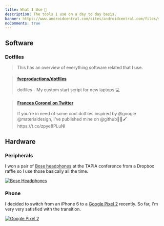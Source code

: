 ```yaml
---
title: What I Use 📱️
description: The tools I use on a day to day basis.
banner: https://www.androidcentral.com/sites/androidcentral.com/files/styles/xlarge_wm_brw/public/article_images/2017/10/google-pixel-2-pixel-2-xl-hands-on-2.jpg?itok=VpfmIhOM
noComments: true
---
```


## Software

### Dotfiles

> This has an overview of everything software related that I use.

<blockquote class="embedly-card"><h4><a href="https://github.com/fvcproductions/dotfiles">fvcproductions/dotfiles</a></h4><p>dotfiles - My custom start script for new laptops 💻</p></blockquote>

<blockquote class="embedly-card"><h4><a href="https://twitter.com/fvcproductions/status/927052673781719040">Frances Coronel on Twitter</a></h4><p>If you're in need of some cool dotfiles inspired by @google @materialdesign, I've published mine on @github🎨🎉🖌️ https://t.co/zpye8PLuNl</p></blockquote>

## Hardware

### Peripherals

I won a pair of [Bose headphones](//bose.com/en_us/products/headphones.html) at the TAPIA conference from a Dropbox raffle so I use those basically all the time.

[![Bose Headphones](https://cnet2.cbsistatic.com/img/IwuqCeoFETSbn95uZhqoHKaFu8A=/2017/09/26/4c6ec5f4-8dcb-45c7-8770-e87208e3d3ae/17bose-quietcomfort-35-ii.jpg)](https://www.bose.com/en_us/products/headphones.html)

### Phone

I decided to switch from an iPhone 6 to a [Google Pixel 2](//store.google.com/product/pixel_2) recently. So far, I'm very very satisfied with the transition.

[![Google Pixel 2](https://media.wired.com/photos/59d4290d60c1a86fbf83ea5e/master/w_2400,c_limit/Taim_2GRP_BF_oreo-TA.jpg)](https://store.google.com/product/pixel_2)

<script defer src="//cdn.embedly.com/widgets/platform.js" charset="UTF-8"></script>
